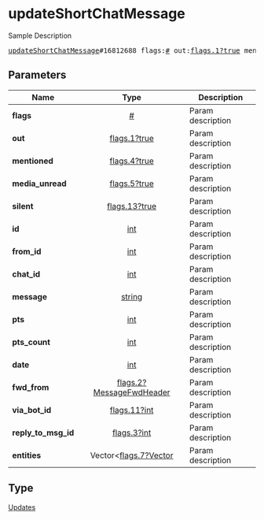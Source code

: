# updateShortChatMessage

Sample Description

<pre>
<a href="../constructor/updateShortChatMessage.md">updateShortChatMessage</a>#16812688 flags:<a href="../type/#.md">#</a> out:<a href="../type/flags.1?true.md">flags.1?true</a> mentioned:<a href="../type/flags.4?true.md">flags.4?true</a> media_unread:<a href="../type/flags.5?true.md">flags.5?true</a> silent:<a href="../type/flags.13?true.md">flags.13?true</a> id:<a href="../type/int.md">int</a> from_id:<a href="../type/int.md">int</a> chat_id:<a href="../type/int.md">int</a> message:<a href="../type/string.md">string</a> pts:<a href="../type/int.md">int</a> pts_count:<a href="../type/int.md">int</a> date:<a href="../type/int.md">int</a> fwd_from:<a href="../type/flags.2?MessageFwdHeader.md">flags.2?MessageFwdHeader</a> via_bot_id:<a href="../type/flags.11?int.md">flags.11?int</a> reply_to_msg_id:<a href="../type/flags.3?int.md">flags.3?int</a> entities:Vector&lt;<a href="../type/flags.7?Vector.md">flags.7?Vector</a>&gt; = <a href="../type/Updates.md">Updates</a>;
</pre>

## Parameters

| Name | Type | Description |
|------|:----:|-------------|
| **flags** | [#](../type/#.md) | Param description |
| **out** | [flags.1?true](../type/flags.1?true.md) | Param description |
| **mentioned** | [flags.4?true](../type/flags.4?true.md) | Param description |
| **media_unread** | [flags.5?true](../type/flags.5?true.md) | Param description |
| **silent** | [flags.13?true](../type/flags.13?true.md) | Param description |
| **id** | [int](../type/int.md) | Param description |
| **from_id** | [int](../type/int.md) | Param description |
| **chat_id** | [int](../type/int.md) | Param description |
| **message** | [string](../type/string.md) | Param description |
| **pts** | [int](../type/int.md) | Param description |
| **pts_count** | [int](../type/int.md) | Param description |
| **date** | [int](../type/int.md) | Param description |
| **fwd_from** | [flags.2?MessageFwdHeader](../type/flags.2?MessageFwdHeader.md) | Param description |
| **via_bot_id** | [flags.11?int](../type/flags.11?int.md) | Param description |
| **reply_to_msg_id** | [flags.3?int](../type/flags.3?int.md) | Param description |
| **entities** | Vector<[flags.7?Vector](../type/flags.7?Vector.md) | Param description |

## Type

[Updates](../type/Updates.md)
